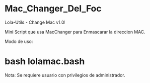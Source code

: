 # Mac_Changer_Del_Foc

Lola-Utils - Change Mac v1.0!  

Mini Script que usa MacChanger para Enmascarar la direccion MAC.
	
Modo de uso: 

# bash lolamac.bash

Nota: Se requiere usuario con privilegios de administrador.
